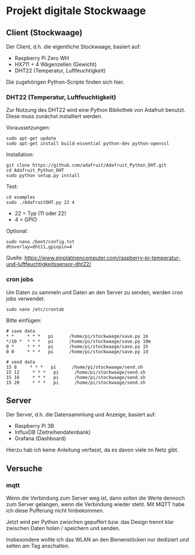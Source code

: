 # Projekt digitale Stockwaage

## Client (Stockwaage)

Der Client, d.h. die eigentliche Stockwaage, basiert auf:

* Raspberry Pi Zero WH
* HX711 + 4 Wägenzellen (Gewicht)
* DHT22 (Temperatur, Luftfeuchtigkeit)

Die zugehörigen Python-Scripte finden sich hier.

### DHT22 (Temperatur, Luftfeuchtigkeit)

Zur Nutzung des DHT22 wird eine Python Bibliothek von Adafruit benutzt. Diese muss zunächst installiert werden.

Voraussetzungen:

    sudo apt-get update
    sudo apt-get install build-essential python-dev python-openssl

Installation:

    git clone https://github.com/adafruit/Adafruit_Python_DHT.git
    cd Adafruit_Python_DHT
    sudo python setup.py install

Test:

    cd examples
    sudo ./AdafruitDHT.py 22 4

* 22 = Typ (11 oder 22)
* 4 = GPIO

Optional:

    sudo nano /boot/config.txt
    dtoverlay=dht11,gpiopin=4

Quelle: https://www.einplatinencomputer.com/raspberry-pi-temperatur-und-luftfeuchtigkeitssensor-dht22/

### cron jobs
Um Daten zu sammeln und Daten an den Server zu senden, werden cron jobs verwendet.

    sudo nano /etc/crontab

Bitte einfügen:

    # save data
    * *     * * *   pi      /home/pi/stockwaage/save.py 1m
    */10 *  * * *   pi      /home/pi/stockwaage/save.py 10m
    0 *     * * *   pi      /home/pi/stockwaage/save.py 1h
    0 0     * * *   pi      /home/pi/stockwaage/save.py 1d

    # send data
    15 8     * * *   pi      /home/pi/stockwaage/send.sh
    15 12     * * *   pi      /home/pi/stockwaage/send.sh
    15 16     * * *   pi      /home/pi/stockwaage/send.sh
    15 20     * * *   pi      /home/pi/stockwaage/send.sh

## Server

Der Server, d.h. die Datensammlung und Anzeige, basiert auf:

* Raspberry Pi 3B
* InfluxDB (Zeitreihendatenbank)
* Grafana (Dashboard)

Hierzu hab ich keine Anleitung verfasst, da es davon viele im Netz gibt.

## Versuche

### mqtt

Wenn die Verbindung zum Server weg ist, dann sollen die Werte dennoch zum Server gelangen, wenn die Verbindung wieder steht. Mit MQTT habe ich diese Pufferung nicht hinbekommen.

Jetzt wird per Python zwischen gepuffert bzw. das Design trennt klar zwischen Daten holen / speichern und senden.

Insbesondere wollte ich das WLAN an den Bienenstöcken nur dediziert und selten am Tag anschalten.
